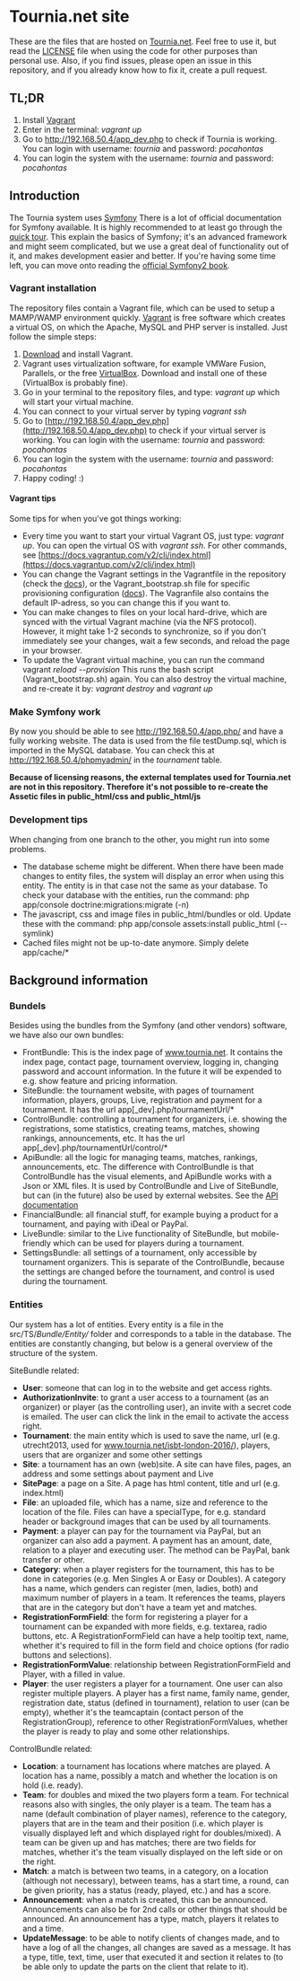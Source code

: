 Tournia.net site
========================

These are the files that are hosted on [Tournia.net](https://www.tournia.net/).
Feel free to use it, but read the [LICENSE](LICENSE) file when using the code for other purposes than personal use.
Also, if you find issues, please open an issue in this repository, and if you already know how to fix it, create a pull request.


TL;DR
----------------------------------
1. Install [Vagrant](http://www.vagrantup.com)
2. Enter in the terminal: *vagrant up*
3. Go to http://192.168.50.4/app_dev.php to check if Tournia is working. You can login with username: *tournia* and password: *pocahontas*
3. You can login the system with the username: *tournia* and password: *pocahontas*


Introduction
----------------------------------
The Tournia system uses [Symfony](http://symfony.com/)
There is a lot of official documentation for Symfony available. It is highly recommended to at least go through the [quick tour](http://symfony.com/doc/current/quick_tour/the_big_picture.html). This explain the basics of Symfony; it's an advanced framework and might seem complicated, but we use a great deal of functionality out of it, and makes development easier and better.
If you're having some time left, you can move onto reading the [official Symfony2 book](http://symfony.com/doc/current/index.html).

### Vagrant installation
The repository files contain a Vagrant file, which can be used to setup a MAMP/WAMP environment quickly. [Vagrant](https://www.vagrantup.com/) is free software which creates a virtual OS, on which the Apache, MySQL and PHP server is installed. Just follow the simple steps:

1. [Download](http://www.vagrantup.com/downloads.html) and install Vagrant.
2. Vagrant uses virtualization software, for example VMWare Fusion, Parallels, or the free [VirtualBox](https://www.virtualbox.org/). Download and install one of these (VirtualBox is probably fine).
3. Go in your terminal to the repository files, and type: *vagrant up* which will start your virtual machine. 
4. You can connect to your virtual server by typing *vagrant ssh*
5. Go to [http://192.168.50.4/app_dev.php](http://192.168.50.4/app_dev.php) to check if your virtual server is working. You can login with the username: *tournia* and password: *pocahontas*
6. You can login the system with the username: *tournia* and password: *pocahontas*
7. Happy coding! :)

#### Vagrant tips
Some tips for when you've got things working:

- Every time you want to start your virtual Vagrant OS, just type: *vagrant up*. You can open the virtual OS with *vagrant ssh*. For other commands, see [https://docs.vagrantup.com/v2/cli/index.html](https://docs.vagrantup.com/v2/cli/index.html)
- You can change the Vagrant settings in the Vagrantfile in the repository (check the [docs](https://docs.vagrantup.com/v2/vagrantfile/index.html)), or the Vagrant_bootstrap.sh file for specific provisioning configuration ([docs](https://docs.vagrantup.com/v2/provisioning/index.html)). The Vagranfile also contains the default IP-adress, so you can change this if you want to.
- You can make changes to files on your local hard-drive, which are synced with the virtual Vagrant machine (via the NFS protocol). However, it might take 1-2 seconds to synchronize, so if you don't immediately see your changes, wait a few seconds, and reload the page in your browser.
- To update the Vagrant virtual machine, you can run the command vagrant *reload --provision* This runs the bash script (Vagrant_bootstrap.sh) again. You can also destroy the virtual machine, and re-create it by: *vagrant destroy* and *vagrant up*

### Make Symfony work
By now you should be able to see http://192.168.50.4/app.php/ and have a fully working website. 
The data is used from the file testDump.sql, which is imported in the MySQL database. You can check this at http://192.168.50.4/phpmyadmin/ in the *tournament* table.

**Because of licensing reasons, the external templates used for Tournia.net are not in this repository. Therefore it's not possible to re-create the Assetic files in public_html/css and public_html/js**


### Development tips
When changing from one branch to the other, you might run into some problems.

- The database scheme might be different. When there have been made changes to entity files, the system will display an error when using this entity. The entity is in that case not the same as your database. To check your database with the entities, run the command: php app/console doctrine:migrations:migrate (-n)
- The javascript, css and image files in public_html/bundles or old. Update these with the command: php app/console assets:install public_html (--symlink)
- Cached files might not be up-to-date anymore. Simply delete app/cache/*

Background information
----------------------------------

### Bundels
Besides using the bundles from the Symfony (and other vendors) software, we have also our own bundles:

- FrontBundle: This is the index page of www.tournia.net. It contains the index page, contact page, tournament overview, logging in, changing password and account information. In the future it will be expended to e.g. show feature and pricing information.
- SiteBundle: the tournament website, with pages of tournament information, players, groups, Live, registration and payment for a tournament. It has the url app[_dev].php/tournamentUrl/*
- ControlBundle: controlling a tournament for organizers, i.e. showing the registrations, some statistics, creating teams, matches, showing rankings, announcements, etc. It has the url app[_dev].php/tournamentUrl/control/*
- ApiBundle: all the logic for managing teams, matches, rankings, announcements, etc. The difference with ControlBundle is that ControlBundle has the visual elements, and ApiBundle works with a Json or XML files. It is used by ControlBundle and Live of SiteBundle, but can (in the future) also be used by external websites. See the [API documentation](https://www.tournia.net/en/developers) 
- FinancialBundle: all financial stuff, for example buying a product for a tournament, and paying with iDeal or PayPal.
- LiveBundle: similar to the Live functionality of SiteBundle, but mobile-friendly which can be used for players during a tournament.
- SettingsBundle: all settings of a tournament, only accessible by tournament organizers. This is separate of the ControlBundle, because the settings are changed before the tournament, and control is used during the tournament.

### Entities
Our system has a lot of entities. Every entity is a file in the src/TS/*Bundle/Entity/* folder and corresponds to a table in the database. The entities are constantly changing, but below is a general overview of the structure of the system.

SiteBundle related:

- **User**: someone that can log in to the website and get access rights.
- **AuthorizationInvite**: to grant a user access to a tournament (as an organizer) or player (as the controlling user), an invite with a secret code is emailed. The user can click the link in the email to activate the access right.
- **Tournament**: the main entity which is used to save the name, url (e.g. utrecht2013, used for www.tournia.net/isbt-london-2016/), players, users that are organizer and some other settings
- **Site**: a tournament has an own (web)site. A site can have files, pages, an address and some settings about payment and Live
- **SitePage**: a page on a Site. A page has html content, title and url (e.g. index.html)
- **File**: an uploaded file, which has a name, size and reference to the location of the file. Files can have a specialType, for e.g. standard header or background images that can be used by all tournaments.
- **Payment**: a player can pay for the tournament via PayPal, but an organizer can also add a payment. A payment has an amount, date, relation to a player and executing user. The method can be PayPal, bank transfer or other.
- **Category**: when a player registers for the tournament, this has to be done in categories (e.g. Men Singles A or Easy or Doubles). A category has a name, which genders can register (men, ladies, both) and maximum number of players in a team. It references the teams, players that are in the category but don't have a team yet and matches.
- **RegistrationFormField**: the form for registering a player for a tournament can be expanded with more fields, e.g. textarea, radio buttons, etc. A RegistrationFormField can have a help tooltip text, name, whether it's required to fill in the form field and choice options (for radio buttons and selections).
- **RegistrationFormValue**: relationship between RegistrationFormField and Player, with a filled in value.
- **Player**: the user registers a player for a tournament. One user can also register multiple players. A player has a first name, family name, gender, registration date, status (defined in tournament), relation to user (can be empty), whether it's the teamcaptain (contact person of the RegistrationGroup), reference to other RegistrationFormValues, whether the player is ready to play and some other relationships.

ControlBundle related:

- **Location**: a tournament has locations where matches are played. A location has a name, possibly a match and whether the location is on hold (i.e. ready).
- **Team**: for doubles and mixed the two players form a team. For technical reasons also with singles, the only player is a team. The team has a name (default combination of player names), reference to the category, players that are in the team and their position (i.e. which player is visually displayed left and which displayed right for doubles/mixed). A team can be given up and has matches; there are two fields for matches, whether it's the team visually displayed on the left side or on the right.
- **Match**: a match is between two teams, in a category, on a location (although not necessary), between teams, has a start time, a round, can be given priority, has a status (ready, played, etc.) and has a score.
- **Announcement**: when a match is created, this can be announced. Announcements can also be for 2nd calls or other things that should be announced. An announcement has a type, match, players it relates to and a time.
- **UpdateMessage**: to be able to notify clients of changes made, and to have a log of all the changes, all changes are saved as a message. It has a type, title, text, time, user that executed it and section it relates to (to be able only to update the parts on the client that relate to it).
